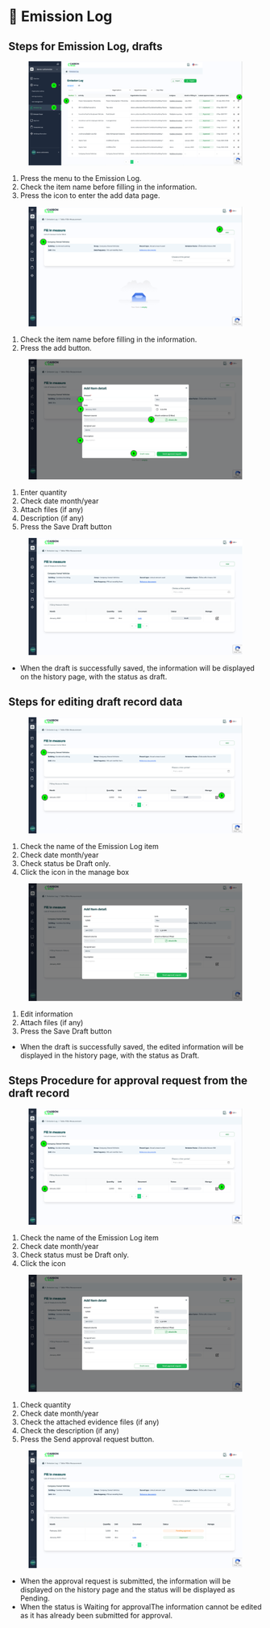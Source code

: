 # 📝 Emission Log

## Steps for Emission Log, drafts

<figure><img src="../.gitbook/assets/image (31).png" alt=""><figcaption></figcaption></figure>

1. Press the menu to the Emission Log.
2. ﻿﻿﻿Check the item name before filling in the information.
3. Press the icon to enter the add data page.

<figure><img src="../.gitbook/assets/image (32).png" alt=""><figcaption></figcaption></figure>

1. Check the item name before filling in the information.
2. Press the add button.

<figure><img src="../.gitbook/assets/image (33).png" alt=""><figcaption></figcaption></figure>

1. Enter quantity
2. ﻿﻿﻿Check date month/year
3. ﻿﻿﻿Attach files (if any)
4. ﻿﻿﻿Description (if any)
5. ﻿﻿﻿Press the Save Draft button

<figure><img src="../.gitbook/assets/image (34).png" alt=""><figcaption></figcaption></figure>

* When the draft is successfully saved, the information will be displayed on the history page, with the status as draft.

## Steps for editing draft record data

<figure><img src="../.gitbook/assets/image (35).png" alt=""><figcaption></figcaption></figure>

1. Check the name of the Emission Log item
2. Check date month/year
3. Check status be Draft only.
4. Click the icon in the manage box

<figure><img src="../.gitbook/assets/image (36).png" alt=""><figcaption></figcaption></figure>

1. Edit information
2. ﻿﻿﻿Attach files (if any)
3. ﻿﻿﻿Press the Save Draft button

* When the draft is successfully saved, the edited information will be displayed in the history page, with the status as Draft.

## Steps Procedure for approval request from the draft record

<figure><img src="../.gitbook/assets/image (37).png" alt=""><figcaption></figcaption></figure>

1. Check the name of the Emission Log item
2. ﻿﻿﻿Check date month/year
3. ﻿﻿﻿Check status must be Draft only.
4. ﻿﻿﻿Click the icon

<figure><img src="../.gitbook/assets/image (38).png" alt=""><figcaption></figcaption></figure>

1. Check quantity
2. ﻿﻿﻿Check date month/year
3. ﻿﻿﻿Check the attached evidence files (if any)
4. ﻿﻿﻿Check the description (if any)
5. ﻿﻿﻿Press the Send approval request button.

<figure><img src="../.gitbook/assets/image (39).png" alt=""><figcaption></figcaption></figure>

* When the approval request is submitted, the information will be displayed on the history page and the status will be displayed as Pending.
* When the status is Waiting for approvalThe information cannot be edited as it has already been submitted for approval.
